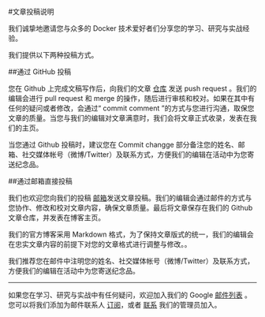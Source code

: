 #文章投稿说明

我们诚挚地邀请您与众多的 Docker 技术爱好者们分享您的学习、研究与实战经验。

我们提供以下两种投稿方式。

##通过 GitHub 投稿

您在 Github 上完成文稿写作后，向我们的文章 [仓库](https://github.com/dockboard/docs) 发送 push request 。我们的编辑会进行 pull request 和 merge 的操作，随后进行审核和校对。如果在其中有任何的疑问或者修改，会通过“ commit comment ”的方式与您进行沟通，取保您文章的质量。当您与我们的编辑对文章满意时，我们会将文章正式收录，发表在我们的主页。

当您通过 Github 投稿时，建议您在 Commit changge 部分备注您的姓名、邮箱、社交媒体帐号（微博/Twitter）及联系方式，方便我们的编辑在活动中为您寄送纪念品。


##通过邮箱直接投稿

我们也欢迎您向我们的投稿 [邮箱](mailto:fiona@docker.cn)发送文章投稿。我们的编辑会通过邮件的方式与您协作、修改和校对文章内容，确保文章质量。最后将文章保存在我们的 Github 文章仓库，并发表在博客主页。

我们的官方博客采用 Markdown 格式，为了保持文章版式的统一，我们的编辑会在忠实文章内容的前提下对您的文章格式进行调整与修改。。 

我们推荐您在邮件中注明您的姓名、社交媒体帐号（微博/Twitter）及联系方式，方便我们的编辑在活动中为您寄送纪念品。

***
如果您在学习、研究与实战中有任何疑问，欢迎加入我们的 Google [邮件列表](https://groups.google.com/forum/#!forum/dockercn) 。您可以将我们添加为邮件联系人 [订阅](mailto:dockercn@googlegroups.com)，或者 [联系](mailto:fiona@docker.cn) 我们的管理员加入。



